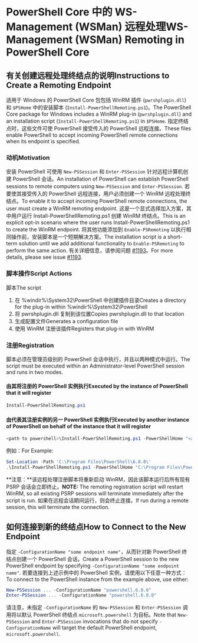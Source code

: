 # <a name="ws-management-wsman-remoting-in-powershell-core"></a><span data-ttu-id="d9e8c-101">PowerShell Core 中的 WS-Management (WSMan) 远程处理</span><span class="sxs-lookup"><span data-stu-id="d9e8c-101">WS-Management (WSMan) Remoting in PowerShell Core</span></span> 

## <a name="instructions-to-create-a-remoting-endpoint"></a><span data-ttu-id="d9e8c-102">有关创建远程处理终结点的说明</span><span class="sxs-lookup"><span data-stu-id="d9e8c-102">Instructions to Create a Remoting Endpoint</span></span>

<span data-ttu-id="d9e8c-103">适用于 Windows 的 PowerShell Core 包包括 WinRM 插件 (`pwrshplugin.dll`) 和 `$PSHome` 中的安装脚本 (`Install-PowerShellRemoting.ps1`)。</span><span class="sxs-lookup"><span data-stu-id="d9e8c-103">The PowerShell Core package for Windows includes a WinRM plug-in (`pwrshplugin.dll`) and an installation script (`Install-PowerShellRemoting.ps1`) in `$PSHome`.</span></span>
<span data-ttu-id="d9e8c-104">指定终结点时，这些文件可使 PowerShell 接受传入的 PowerShell 远程连接。</span><span class="sxs-lookup"><span data-stu-id="d9e8c-104">These files enable PowerShell to accept incoming PowerShell remote connections when its endpoint is specified.</span></span>

### <a name="motivation"></a><span data-ttu-id="d9e8c-105">动机</span><span class="sxs-lookup"><span data-stu-id="d9e8c-105">Motivation</span></span>

<span data-ttu-id="d9e8c-106">安装 PowerShell 可使用 `New-PSSession` 和 `Enter-PSSession` 针对远程计算机创建 PowerShell 会话。</span><span class="sxs-lookup"><span data-stu-id="d9e8c-106">An installation of PowerShell can establish PowerShell sessions to remote computers using `New-PSSession` and `Enter-PSSession`.</span></span>
<span data-ttu-id="d9e8c-107">若要使其接受传入的 PowerShell 远程连接，用户必须创建一个 WinRM 远程处理终结点。</span><span class="sxs-lookup"><span data-stu-id="d9e8c-107">To enable it to accept incoming PowerShell remote connections, the user must create a WinRM remoting endpoint.</span></span>
<span data-ttu-id="d9e8c-108">这是一个显式选择加入方案，其中用户运行 Install-PowerShellRemoting.ps1 创建 WinRM 终结点。</span><span class="sxs-lookup"><span data-stu-id="d9e8c-108">This is an explicit opt-in scenario where the user runs Install-PowerShellRemoting.ps1 to create the WinRM endpoint.</span></span>
<span data-ttu-id="d9e8c-109">将其他功能添加到 `Enable-PSRemoting` 以执行相同操作前，安装脚本是一个短期解决方案。</span><span class="sxs-lookup"><span data-stu-id="d9e8c-109">The installation script is a short-term solution until we add additional functionality to `Enable-PSRemoting` to perform the same action.</span></span>
<span data-ttu-id="d9e8c-110">有关详细信息，请参阅问题 [#1193](https://github.com/PowerShell/PowerShell/issues/1193)。</span><span class="sxs-lookup"><span data-stu-id="d9e8c-110">For more details, please see issue [#1193](https://github.com/PowerShell/PowerShell/issues/1193).</span></span>

### <a name="script-actions"></a><span data-ttu-id="d9e8c-111">脚本操作</span><span class="sxs-lookup"><span data-stu-id="d9e8c-111">Script Actions</span></span>

<span data-ttu-id="d9e8c-112">脚本</span><span class="sxs-lookup"><span data-stu-id="d9e8c-112">The script</span></span>

1. <span data-ttu-id="d9e8c-113">在 %windir%\System32\PowerShell 中创建插件目录</span><span class="sxs-lookup"><span data-stu-id="d9e8c-113">Creates a directory for the plug-in within %windir%\System32\PowerShell</span></span>
1. <span data-ttu-id="d9e8c-114">将 pwrshplugin.dll 复制到该位置</span><span class="sxs-lookup"><span data-stu-id="d9e8c-114">Copies pwrshplugin.dll to that location</span></span>
1. <span data-ttu-id="d9e8c-115">生成配置文件</span><span class="sxs-lookup"><span data-stu-id="d9e8c-115">Generates a configuration file</span></span>
1. <span data-ttu-id="d9e8c-116">使用 WinRM 注册该插件</span><span class="sxs-lookup"><span data-stu-id="d9e8c-116">Registers that plug-in with WinRM</span></span>

### <a name="registration"></a><span data-ttu-id="d9e8c-117">注册</span><span class="sxs-lookup"><span data-stu-id="d9e8c-117">Registration</span></span>

<span data-ttu-id="d9e8c-118">脚本必须在管理员级别的 PowerShell 会话中执行，并且以两种模式中运行。</span><span class="sxs-lookup"><span data-stu-id="d9e8c-118">The script must be executed within an Administrator-level PowerShell session and runs in two modes.</span></span>

#### <a name="executed-by-the-instance-of-powershell-that-it-will-register"></a><span data-ttu-id="d9e8c-119">由其将注册的 PowerShell 实例执行</span><span class="sxs-lookup"><span data-stu-id="d9e8c-119">Executed by the instance of PowerShell that it will register</span></span>

``` powershell
Install-PowerShellRemoting.ps1
```

#### <a name="executed-by-another-instance-of-powershell-on-behalf-of-the-instance-that-it-will-register"></a><span data-ttu-id="d9e8c-120">由代表其注册实例的另一 PowerShell 实例执行</span><span class="sxs-lookup"><span data-stu-id="d9e8c-120">Executed by another instance of PowerShell on behalf of the instance that it will register</span></span>

``` powershell
<path to powershell>\Install-PowerShellRemoting.ps1 -PowerShellHome "<absolute path to the instance's $PSHOME>"
```

<span data-ttu-id="d9e8c-121">例如：</span><span class="sxs-lookup"><span data-stu-id="d9e8c-121">For Example:</span></span>

``` powershell
Set-Location -Path 'C:\Program Files\PowerShell\6.0.0\'
.\Install-PowerShellRemoting.ps1 -PowerShellHome "C:\Program Files\PowerShell\6.0.0\"
```

<span data-ttu-id="d9e8c-122">**注意：**该远程处理注册脚本将重新启动 WinRM，因此该脚本运行后所有现有 PSRP 会话会立即终止。</span><span class="sxs-lookup"><span data-stu-id="d9e8c-122">**NOTE:** The remoting registration script will restart WinRM, so all existing PSRP sessions will terminate immediately after the script is run.</span></span> <span data-ttu-id="d9e8c-123">如果在远程会话期间运行，则会终止连接。</span><span class="sxs-lookup"><span data-stu-id="d9e8c-123">If run during a remote session, this will terminate the connection.</span></span>

## <a name="how-to-connect-to-the-new-endpoint"></a><span data-ttu-id="d9e8c-124">如何连接到新的终结点</span><span class="sxs-lookup"><span data-stu-id="d9e8c-124">How to Connect to the New Endpoint</span></span>

<span data-ttu-id="d9e8c-125">指定 `-ConfigurationName "some endpoint name"`，从而针对新 PowerShell 终结点创建一个 PowerShell 会话。</span><span class="sxs-lookup"><span data-stu-id="d9e8c-125">Create a PowerShell session to the new PowerShell endpoint by specifying `-ConfigurationName "some endpoint name"`.</span></span> <span data-ttu-id="d9e8c-126">若要连接到上述示例中的 PowerShell 实例，请使用以下任意一种方式：</span><span class="sxs-lookup"><span data-stu-id="d9e8c-126">To connect to the PowerShell instance from the example above, use either:</span></span>

``` powershell
New-PSSession ... -ConfigurationName "powershell.6.0.0"
Enter-PSSession ... -ConfigurationName "powershell.6.0.0"
```

<span data-ttu-id="d9e8c-127">请注意，未指定 `-ConfigurationName` 的 `New-PSSession` 和 `Enter-PSSession` 调用将以默认 PowerShell 终结点 `microsoft.powershell` 为目标。</span><span class="sxs-lookup"><span data-stu-id="d9e8c-127">Note that `New-PSSession` and `Enter-PSSession` invocations that do not specify `-ConfigurationName` will target the default PowerShell endpoint, `microsoft.powershell`.</span></span>
